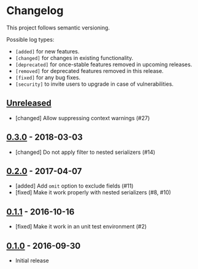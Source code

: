 # Changelog

This project follows semantic versioning.

Possible log types:

- `[added]` for new features.
- `[changed]` for changes in existing functionality.
- `[deprecated]` for once-stable features removed in upcoming releases.
- `[removed]` for deprecated features removed in this release.
- `[fixed]` for any bug fixes.
- `[security]` to invite users to upgrade in case of vulnerabilities.

## [Unreleased]

 - [changed] Allow suppressing context warnings (#27)

## [0.3.0] - 2018-03-03

 - [changed] Do not apply filter to nested serializers (#14)

## [0.2.0] - 2017-04-07

 - [added] Add `omit` option to exclude fields (#11)
 - [fixed] Make it work properly with nested serializers (#8, #10)

## [0.1.1] - 2016-10-16

 - [fixed] Make it work in an unit test environment (#2)

## [0.1.0] - 2016-09-30

 - Initial release

[Unreleased]: https://github.com/dbrgn/drf-dynamic-fields/compare/v0.3.0...HEAD
[0.3.0]: https://github.com/dbrgn/drf-dynamic-fields/compare/v0.2.0...v0.3.0
[0.2.0]: https://github.com/dbrgn/drf-dynamic-fields/compare/v0.1.1...v0.2.0
[0.1.1]: https://github.com/dbrgn/drf-dynamic-fields/compare/v0.1.0...v0.1.1
[0.1.0]: https://github.com/dbrgn/drf-dynamic-fields/releases/tag/v0.1.0
